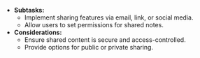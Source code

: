 - **Subtasks:**
    - Implement sharing features via email, link, or social media.
    - Allow users to set permissions for shared notes.
- **Considerations:**
    - Ensure shared content is secure and access-controlled.
    - Provide options for public or private sharing.